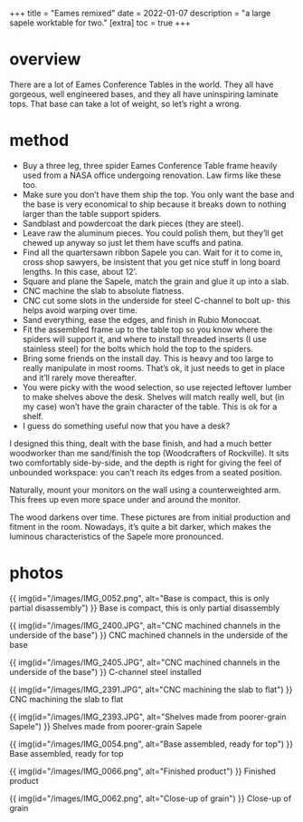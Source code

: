 +++
title = "Eames remixed"
date = 2022-01-07
description = "a large sapele worktable for two."
[extra]
  toc = true
+++

# overview
There are a lot of Eames Conference Tables in the world. They all have gorgeous, well engineered bases, and they all have uninspiring laminate tops. That base can take a lot of weight, so let’s right a wrong.

# method
* Buy a three leg, three spider Eames Conference Table frame heavily used from a NASA office undergoing renovation. Law firms like these too.
* Make sure you don’t have them ship the top. You only want the base and the base is very economical to ship because it breaks down to nothing larger than the table support spiders.
* Sandblast and powdercoat the dark pieces (they are steel).
* Leave raw the aluminum pieces. You could polish them, but they’ll get chewed up anyway so just let them have scuffs and patina.
* Find all the quartersawn ribbon Sapele you can. Wait for it to come in, cross shop sawyers, be insistent that you get nice stuff in long board lengths. In this case, about 12’.
* Square and plane the Sapele, match the grain and glue it up into a slab.
* CNC machine the slab to absolute flatness.
* CNC cut some slots in the underside for steel C-channel to bolt up- this helps avoid warping over time.
* Sand everything, ease the edges, and finish in Rubio Monocoat.
* Fit the assembled frame up to the table top so you know where the spiders will support it, and where to install threaded inserts (I use stainless steel) for the bolts which hold the top to the spiders.
* Bring some friends on the install day. This is heavy and too large to really manipulate in most rooms. That’s ok, it just needs to get in place and it’ll rarely move thereafter.
* You were picky with the wood selection, so use rejected leftover lumber to make shelves above the desk. Shelves will match really well, but (in my case) won’t have the grain character of the table. This is ok for a shelf.
* I guess do something useful now that you have a desk?
  
I designed this thing, dealt with the base finish, and had a much better woodworker than me sand/finish the top (Woodcrafters of Rockville). It sits two comfortably side-by-side, and the depth is right for giving the feel of unbounded workspace: you can’t reach its edges from a seated position.

Naturally, mount your monitors on the wall using a counterweighted arm. This frees up even more space under and around the monitor.

The wood darkens over time. These pictures are from initial production and fitment in the room. Nowadays, it’s quite a bit darker, which makes the luminous characteristics of the Sapele more pronounced.

# photos

{{ img(id="/images/IMG_0052.png", alt="Base is compact, this is only partial disassembly") }}
Base is compact, this is only partial disassembly


{{ img(id="/images/IMG_2400.JPG", alt="CNC machined channels in the underside of the base") }}
CNC machined channels in the underside of the base


{{ img(id="/images/IMG_2405.JPG", alt="CNC machined channels in the underside of the base") }}
C-channel steel installed


{{ img(id="/images/IMG_2391.JPG", alt="CNC machining the slab to flat") }}
CNC machining the slab to flat


{{ img(id="/images/IMG_2393.JPG", alt="Shelves made from poorer-grain Sapele") }}
Shelves made from poorer-grain Sapele


{{ img(id="/images/IMG_0054.png", alt="Base assembled, ready for top") }}
Base assembled, ready for top


{{ img(id="/images/IMG_0066.png", alt="Finished product") }}
Finished product


{{ img(id="/images/IMG_0062.png", alt="Close-up of grain") }}
Close-up of grain